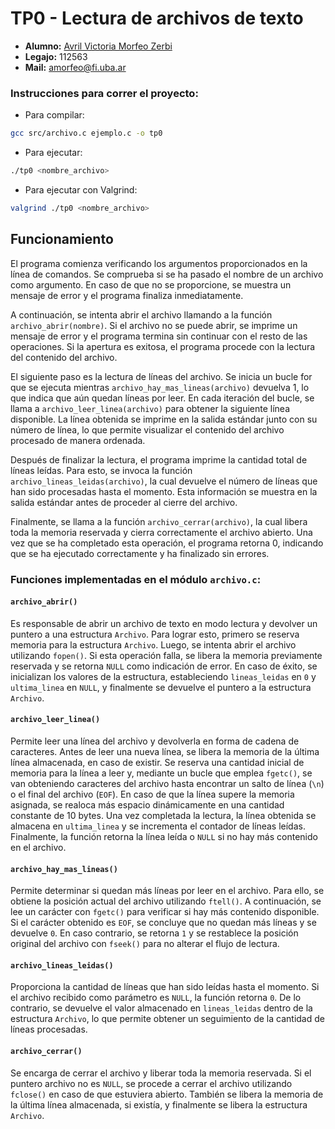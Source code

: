 # TP0 - Lectura de archivos de texto

- **Alumno:** [Avril Victoria Morfeo Zerbi](https://github.com/AvrilMZ) 
- **Legajo:** 112563 
- **Mail:** amorfeo@fi.uba.ar

### Instrucciones para correr el proyecto:
- Para compilar:

```bash
gcc src/archivo.c ejemplo.c -o tp0
```

- Para ejecutar:

```bash
./tp0 <nombre_archivo>
```

- Para ejecutar con Valgrind:
```bash
valgrind ./tp0 <nombre_archivo>
```

##  Funcionamiento
El programa comienza verificando los argumentos proporcionados en la línea de comandos. Se comprueba si se ha pasado el nombre de un archivo como argumento. En caso de que no se proporcione, se muestra un mensaje de error y el programa finaliza inmediatamente.

A continuación, se intenta abrir el archivo llamando a la función `archivo_abrir(nombre)`. Si el archivo no se puede abrir, se imprime un mensaje de error y el programa termina sin continuar con el resto de las operaciones. Si la apertura es exitosa, el programa procede con la lectura del contenido del archivo.

El siguiente paso es la lectura de líneas del archivo. Se inicia un bucle for que se ejecuta mientras `archivo_hay_mas_lineas(archivo)` devuelva 1, lo que indica que aún quedan líneas por leer. En cada iteración del bucle, se llama a `archivo_leer_linea(archivo)` para obtener la siguiente línea disponible. La línea obtenida se imprime en la salida estándar junto con su número de línea, lo que permite visualizar el contenido del archivo procesado de manera ordenada.

Después de finalizar la lectura, el programa imprime la cantidad total de líneas leídas. Para esto, se invoca la función `archivo_lineas_leidas(archivo)`, la cual devuelve el número de líneas que han sido procesadas hasta el momento. Esta información se muestra en la salida estándar antes de proceder al cierre del archivo.

Finalmente, se llama a la función `archivo_cerrar(archivo)`, la cual libera toda la memoria reservada y cierra correctamente el archivo abierto. Una vez que se ha completado esta operación, el programa retorna 0, indicando que se ha ejecutado correctamente y ha finalizado sin errores.


###  Funciones implementadas en el módulo `archivo.c`:

#### `archivo_abrir()`
Es responsable de abrir un archivo de texto en modo lectura y devolver un puntero a una estructura `Archivo`. Para lograr esto, primero se reserva memoria para la estructura `Archivo`. Luego, se intenta abrir el archivo utilizando `fopen()`. Si esta operación falla, se libera la memoria previamente reservada y se retorna `NULL` como indicación de error. En caso de éxito, se inicializan los valores de la estructura, estableciendo `lineas_leidas` en `0` y `ultima_linea` en `NULL`, y finalmente se devuelve el puntero a la estructura `Archivo`.

#### `archivo_leer_linea()`
Permite leer una línea del archivo y devolverla en forma de cadena de caracteres. Antes de leer una nueva línea, se libera la memoria de la última línea almacenada, en caso de existir. Se reserva una cantidad inicial de memoria para la línea a leer y, mediante un bucle que emplea `fgetc()`, se van obteniendo caracteres del archivo hasta encontrar un salto de línea (`\n`) o el final del archivo (`EOF`). En caso de que la línea supere la memoria asignada, se realoca más espacio dinámicamente en una cantidad constante de 10 bytes. Una vez completada la lectura, la línea obtenida se almacena en `ultima_linea` y se incrementa el contador de líneas leídas. Finalmente, la función retorna la línea leída o `NULL` si no hay más contenido en el archivo.

#### `archivo_hay_mas_lineas()`
Permite determinar si quedan más líneas por leer en el archivo. Para ello, se obtiene la posición actual del archivo utilizando `ftell()`. A continuación, se lee un carácter con `fgetc()` para verificar si hay más contenido disponible. Si el carácter obtenido es `EOF`, se concluye que no quedan más líneas y se devuelve `0`. En caso contrario, se retorna `1` y se restablece la posición original del archivo con `fseek()` para no alterar el flujo de lectura.

#### `archivo_lineas_leidas()`
Proporciona la cantidad de líneas que han sido leídas hasta el momento. Si el archivo recibido como parámetro es `NULL`, la función retorna `0`. De lo contrario, se devuelve el valor almacenado en `lineas_leidas` dentro de la estructura `Archivo`, lo que permite obtener un seguimiento de la cantidad de líneas procesadas.

#### `archivo_cerrar()`
Se encarga de cerrar el archivo y liberar toda la memoria reservada. Si el puntero archivo no es `NULL`, se procede a cerrar el archivo utilizando `fclose()` en caso de que estuviera abierto. También se libera la memoria de la última línea almacenada, si existía, y finalmente se libera la estructura `Archivo`.